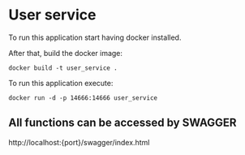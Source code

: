 # User service

To run this application start having docker installed.

After that, build the docker image:

```shell
docker build -t user_service .
```

To run this application execute:

```shell
docker run -d -p 14666:14666 user_service
```

## All functions can be accessed by **SWAGGER**

http://localhost:{port}/swagger/index.html